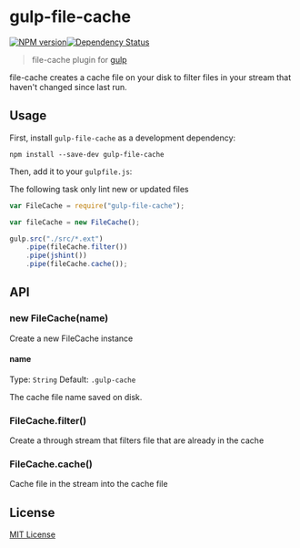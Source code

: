 # gulp-file-cache
[![NPM version][npm-image]][npm-url][![Dependency Status][depstat-image]][depstat-url]

> file-cache plugin for [gulp](https://github.com/wearefractal/gulp)

file-cache creates a cache file on your disk to filter files in your stream that haven't changed since last run.

## Usage

First, install `gulp-file-cache` as a development dependency:

```shell
npm install --save-dev gulp-file-cache
```

Then, add it to your `gulpfile.js`:

The following task only lint new or updated files

```javascript
var FileCache = require("gulp-file-cache");

var fileCache = new FileCache();

gulp.src("./src/*.ext")
	.pipe(fileCache.filter())
	.pipe(jshint())
	.pipe(fileCache.cache());

```

## API

### new FileCache(name)

Create a new FileCache instance

#### name
Type: `String`
Default: `.gulp-cache`

The cache file name saved on disk.

### FileCache.filter()

Create a through stream that filters file that are already in the cache

### FileCache.cache()

Cache file in the stream into the cache file

## License

[MIT License](http://en.wikipedia.org/wiki/MIT_License)

[npm-url]: https://npmjs.org/package/gulp-file-cache
[npm-image]: https://badge.fury.io/js/gulp-file-cache.png

[depstat-url]: https://david-dm.org/pgherveou/gulp-file-cache
[depstat-image]: https://david-dm.org/pgherveou/gulp-file-cache.png

